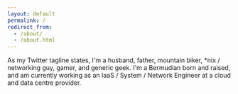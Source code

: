 ```yaml
---
layout: default
permalink: /
redirect_from: 
  - /about/
  - /about.html
---
```


As my Twitter tagline states, I'm a husband, father, mountain biker, &#42;nix / 
networking guy, gamer, and generic geek.  I'm a Bermudian born and raised, and
am currently working as an IaaS / System / Network Engineer at a cloud and data
centre provider.
